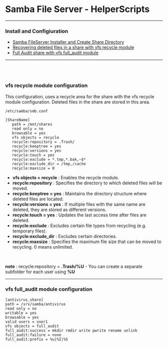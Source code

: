 # Samba File Server - HelperScripts
---

### Install and Configiuration
- [Samba FileServer Installer and Create Share Directory](https://github.com/eesmer/DocAndTools/blob/main/SambaFileServer/scripts/samba-fileserver-installer.sh)
- [Recovering deleted files in a share with vfs recycle module](#vfs-recycle-module-configuration)
- [Full Audit share with vfs full_audit module](#vfs-full_audit-module-configuration)

---

<br>
<br>

### vfs recycle module configuration
This configuration, uses a recycle area for the share with the vfs recycle module configuration.
Deleted files in the share are stored in this area. <br>
```
/etc/samba/smb.conf
```
```
[ShareName]
   path = /mnt/shares
   read only = no
   browsable = yes
   vfs objects = recycle
   recycle:repository = .Trash/
   recycle:keeptree = yes
   recycle:versions = yes
   recycle:touch = yes
   recycle:exclude = *.tmp,*.bak,~$*
   recycle:exclude_dir = /tmp,/cache
   recycle:maxsize = 0
```

- **vfs objects = recycle**  : Enables the recycle module.
- **recycle:repository**     : Specifies the directory to which deleted files will be moved.
- **recycle:keeptree = yes** : Maintains the directory structure where deleted files are located.
- **recycle:versions = yes** : If multiple files with the same name are deleted, they are stored as different versions.
- **recycle:touch = yes**    : Updates the last access time after files are deleted.
- **recycle:exclude**        : Excludes certain file types from recycling (e.g. temporary files).
- **recycle:exclude_dir**    : Excludes certain directories.
- **recycle:maxsize**        : Specifies the maximum file size that can be moved to recycling. 0 means unlimited.

<br>

**note**                   : recycle:repository = **.Trash/%U** - You can create a separate subfolder for each user using **%U**

---

### vfs full_audit module configuration
```
[antivirus_share]
path = /srv/samba/antivirus
read only = no
writable = yes
browsable = yes
valid users = user1
vfs objects = full_audit
full_audit:success = mkdir rmdir write pwrite rename unlink
full_audit:failure = none
full_audit:prefix = %u|%I|%S
```
